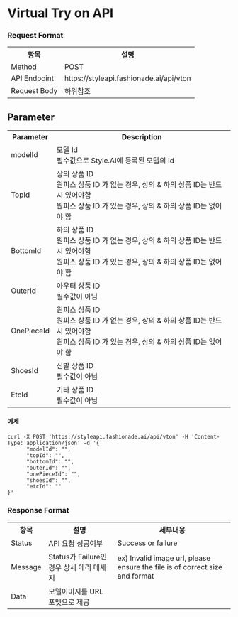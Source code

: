 # Virtual Try on API 


### Request Format
<table>
  <tr>
    <th>항목</th>
    <th>설명</th>
  </tr>
  <tr>
    <td>Method</td>
    <td>POST</td>
  </tr>
  <tr>
    <td>API Endpoint</td>
    <td>https://styleapi.fashionade.ai/api/vton</td>
  </tr>
  <tr>
    <td>Request Body</td>
    <td>하위참조</td>
  </tr>
</table>

## Parameter
<table>
  <tr>
    <th>Parameter</th>
    <th>Description</th>
  </tr>
  <tr>
    <td>modelId</td>
    <td>
      모델 Id <br/>
      필수값으로 Style.AI에 등록된 모델의 Id
    </td>
  </tr>
  <tr>
    <td>TopId</td>
    <td>
      상의 상품 ID <br/>
      원피스 상품 ID 가 없는 경우, 상의 & 하의 상품 ID는 반드시 있어야함  <br/>
      원피스 상품 ID 가 있는 경우, 상의 & 하의 상품 ID는 없어야 함
    </td>
  </tr>
  <tr>
    <td>BottomId</td>
    <td>
      하의 상품 ID <br/>
      원피스 상품 ID 가 없는 경우, 상의 & 하의 상품 ID는 반드시 있어야함 <br/>
      원피스 상품 ID 가 있는 경우, 상의 & 하의 상품 ID는 없어야 함
    </td>
  </tr>
    <tr>
    <td>OuterId</td>
    <td>
      아우터 상품 ID <br/>
      필수값이 아님
    </td>
  </tr>
    <tr>
    <td>OnePieceId</td>
    <td>
      원피스 상품 ID <br/>
      원피스 상품 ID 가 없는 경우, 상의 & 하의 상품 ID는 반드시 있어야함 <br/>
      원피스 상품 ID 가 있는 경우, 상의 & 하의 상품 ID는 없어야 함
    </td>
  </tr>
    <tr>
    <td>ShoesId</td>
    <td>
      신발 상품 ID <br/>
      필수값이 아님
    </td>
  </tr>
    <tr>
    <td>EtcId</td>
    <td>
      기타 상품 ID <br/>
      필수값이 아님
    </td>
  </tr>
</table>

#### 예제
```
curl -X POST 'https://styleapi.fashionade.ai/api/vton' -H 'Content-Type: application/json' -d '{
      "modelId": "",
      "topId": "",
      "bottomId": "",
      "outerId": "",
      "onePieceId": "",
      "shoesId": "",
      "etcId": ""      
}'
```


### Response Format
<table>
  <tr>
    <th>항목</th>
    <th>설명</th>
    <th>세부내용</th>
  </tr>
  <tr>
    <td>Status</td>
    <td>API 요청 성공여부</td>
    <td>Success or failure</td>
  </tr>
  <tr>
    <td>Message</td>
    <td>Status가 Failure인 경우 상세 에러 메세지</td>
    <td>ex) Invalid image url, please ensure the file is of correct size and format</td>
  </tr>
  <tr>
    <td>Data</td>
    <td>모델이미지를 URL 포멧으로 제공 </td>
    <td></td>
  </tr>
</table>
